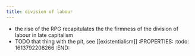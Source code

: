```yaml
---
title: division of labour
---
```


- the rise of the RPG recapitulates the the firmness of the division of labour in late capitalism
- TODO that thing with the pit, see [[existentialism]]
:PROPERTIES:
:todo: 1613792208266
:END:
